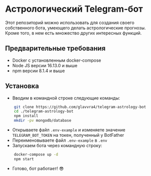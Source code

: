 # Астрологический Telegram-бот

Этот репозиторий можно использовать для создания своего собственного бота, умеющего делать астрологические прогнозы. Кроме того, в нем есть множество других интересных функций.

## Предварительные требования

- Docker с установленным docker-compose
- Node JS версии 16.13.0 и выше
- npm версии 8.1.4 и выше

## Установка

- Вводим в командной строке следующие команды:

```bash
    git clone https://github.com/glavvra4/telegram-astrology-bot
    cd ./telegram-astrology-bot
    npm install
    mkdir -pv mongodb/database
```

- Открываете файл `.env-example` и изменяете значение `TELEGRAM_BOT_TOKEN` на токен, полученный у BotFather
- Переименовываете файл `.env-example` в `.env`
- Запускаем бота через командную строку:

```bash
    docker-compose up -d
    npm start
```

- Готово, бот работает! 😎
